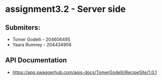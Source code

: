# assignment3.2 - Server side

## Submiters: 
  * Tomer Godelli - 204606495
  * Yaara Rumney - 204434906

## API Documentation
  * https://app.swaggerhub.com/apis-docs/TomerGodelli/RecipeSite/1.0.1
